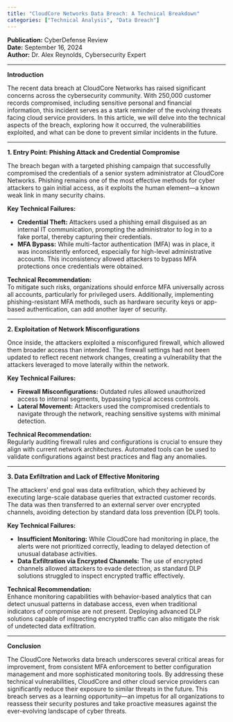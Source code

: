 ```yaml
---
title: "CloudCore Networks Data Breach: A Technical Breakdown"
categories: ["Technical Analysis", "Data Breach"]
---
```


**Publication:** CyberDefense Review  
**Date:** September 16, 2024  
**Author:** Dr. Alex Reynolds, Cybersecurity Expert

---

**Introduction**

The recent data breach at CloudCore Networks has raised significant concerns across the cybersecurity community. With 250,000 customer records compromised, including sensitive personal and financial information, this incident serves as a stark reminder of the evolving threats facing cloud service providers. In this article, we will delve into the technical aspects of the breach, exploring how it occurred, the vulnerabilities exploited, and what can be done to prevent similar incidents in the future.

---

**1. Entry Point: Phishing Attack and Credential Compromise**

The breach began with a targeted phishing campaign that successfully compromised the credentials of a senior system administrator at CloudCore Networks. Phishing remains one of the most effective methods for cyber attackers to gain initial access, as it exploits the human element—a known weak link in many security chains.

**Key Technical Failures:**
- **Credential Theft:** Attackers used a phishing email disguised as an internal IT communication, prompting the administrator to log in to a fake portal, thereby capturing their credentials.
- **MFA Bypass:** While multi-factor authentication (MFA) was in place, it was inconsistently enforced, especially for high-level administrative accounts. This inconsistency allowed attackers to bypass MFA protections once credentials were obtained.

**Technical Recommendation:**  
To mitigate such risks, organizations should enforce MFA universally across all accounts, particularly for privileged users. Additionally, implementing phishing-resistant MFA methods, such as hardware security keys or app-based authentication, can add another layer of security.

---

**2. Exploitation of Network Misconfigurations**

Once inside, the attackers exploited a misconfigured firewall, which allowed them broader access than intended. The firewall settings had not been updated to reflect recent network changes, creating a vulnerability that the attackers leveraged to move laterally within the network.

**Key Technical Failures:**
- **Firewall Misconfigurations:** Outdated rules allowed unauthorized access to internal segments, bypassing typical access controls.
- **Lateral Movement:** Attackers used the compromised credentials to navigate through the network, reaching sensitive systems with minimal detection.

**Technical Recommendation:**  
Regularly auditing firewall rules and configurations is crucial to ensure they align with current network architectures. Automated tools can be used to validate configurations against best practices and flag any anomalies.

---

**3. Data Exfiltration and Lack of Effective Monitoring**

The attackers’ end goal was data exfiltration, which they achieved by executing large-scale database queries that extracted customer records. The data was then transferred to an external server over encrypted channels, avoiding detection by standard data loss prevention (DLP) tools.

**Key Technical Failures:**
- **Insufficient Monitoring:** While CloudCore had monitoring in place, the alerts were not prioritized correctly, leading to delayed detection of unusual database activities.
- **Data Exfiltration via Encrypted Channels:** The use of encrypted channels allowed attackers to evade detection, as standard DLP solutions struggled to inspect encrypted traffic effectively.

**Technical Recommendation:**  
Enhance monitoring capabilities with behavior-based analytics that can detect unusual patterns in database access, even when traditional indicators of compromise are not present. Deploying advanced DLP solutions capable of inspecting encrypted traffic can also mitigate the risk of undetected data exfiltration.

---

**Conclusion**

The CloudCore Networks data breach underscores several critical areas for improvement, from consistent MFA enforcement to better configuration management and more sophisticated monitoring tools. By addressing these technical vulnerabilities, CloudCore and other cloud service providers can significantly reduce their exposure to similar threats in the future. This breach serves as a learning opportunity—an impetus for all organizations to reassess their security postures and take proactive measures against the ever-evolving landscape of cyber threats.